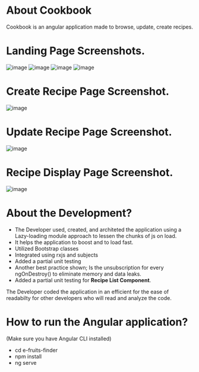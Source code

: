 # About Cookbook

Cookbook is an angular application made to browse, update, create recipes. 

# Landing Page Screenshots.

![image](https://user-images.githubusercontent.com/32357037/112251909-10847a80-8c97-11eb-86fa-5dabea7bc219.png)
![image](https://user-images.githubusercontent.com/32357037/112251995-37db4780-8c97-11eb-8fbb-c09e3d754424.png)
![image](https://user-images.githubusercontent.com/32357037/112252026-432e7300-8c97-11eb-8300-fe908ab01c89.png)
![image](https://user-images.githubusercontent.com/32357037/112252039-4a558100-8c97-11eb-8be7-9fa65ae28dee.png)

# Create Recipe Page Screenshot.

![image](https://user-images.githubusercontent.com/32357037/112252089-62c59b80-8c97-11eb-83f5-381c890319c5.png)

# Update Recipe Page Screenshot. 

![image](https://user-images.githubusercontent.com/32357037/112252135-796bf280-8c97-11eb-877d-884b598be3b8.png)

# Recipe Display Page Screenshot.

![image](https://user-images.githubusercontent.com/32357037/112252167-8a1c6880-8c97-11eb-8764-46029154e9e9.png)


# About the Development? 

* The Developer used, created, and architeted the application using a Lazy-loading module approach to lessen the chunks of js on load.
* It helps the application to boost and to load fast. 
* Utilized Bootstrap classes
* Integrated using rxjs and subjects
* Added a partial unit testing 
* Another best practice shown; Is the unsubscription for every ngOnDestroy() to eliminate memory and data leaks.
* Added a partial unit testing for **Recipe List Component**.

The Developer coded the application in an efficient for the ease of readabilty for other developers who will read and analyze the code.

# How to run the Angular application? 

(Make sure you have Angular CLI installed)

* cd e-fruits-finder
* npm install
* ng serve

